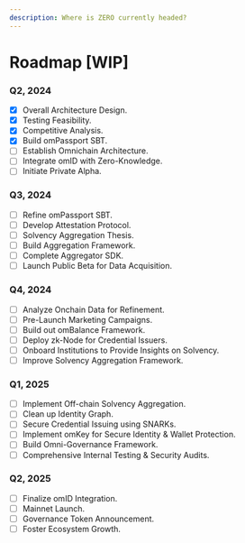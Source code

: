 ```yaml
---
description: Where is ZERO currently headed?
---
```


# Roadmap \[WIP]

### Q2, 2024

* [x] Overall Architecture Design.
* [x] Testing Feasibility.
* [x] Competitive Analysis.
* [x] Build omPassport SBT.
* [ ] Establish Omnichain Architecture.
* [ ] Integrate omID with Zero-Knowledge.
* [ ] Initiate Private Alpha.

### Q3, 2024

* [ ] Refine omPassport SBT.
* [ ] Develop Attestation Protocol.
* [ ] Solvency Aggregation Thesis.
* [ ] Build Aggregation Framework.
* [ ] Complete Aggregator SDK.
* [ ] Launch Public Beta for Data Acquisition.

### Q4, 2024

* [ ] Analyze Onchain Data for Refinement.
* [ ] Pre-Launch Marketing Campaigns.
* [ ] Build out omBalance Framework.
* [ ] Deploy zk-Node for Credential Issuers.
* [ ] Onboard Institutions to Provide Insights on Solvency.
* [ ] Improve Solvency Aggregation Framework.

### Q1, 2025

* [ ] Implement Off-chain Solvency Aggregation.
* [ ] Clean up Identity Graph.
* [ ] Secure Credential Issuing using SNARKs.
* [ ] Implement omKey for Secure Identity & Wallet Protection.
* [ ] Build Omni-Governance Framework.
* [ ] Comprehensive Internal Testing & Security Audits.

### Q2, 2025

* [ ] Finalize omID Integration.
* [ ] Mainnet Launch.
* [ ] Governance Token Announcement.
* [ ] Foster Ecosystem Growth.
